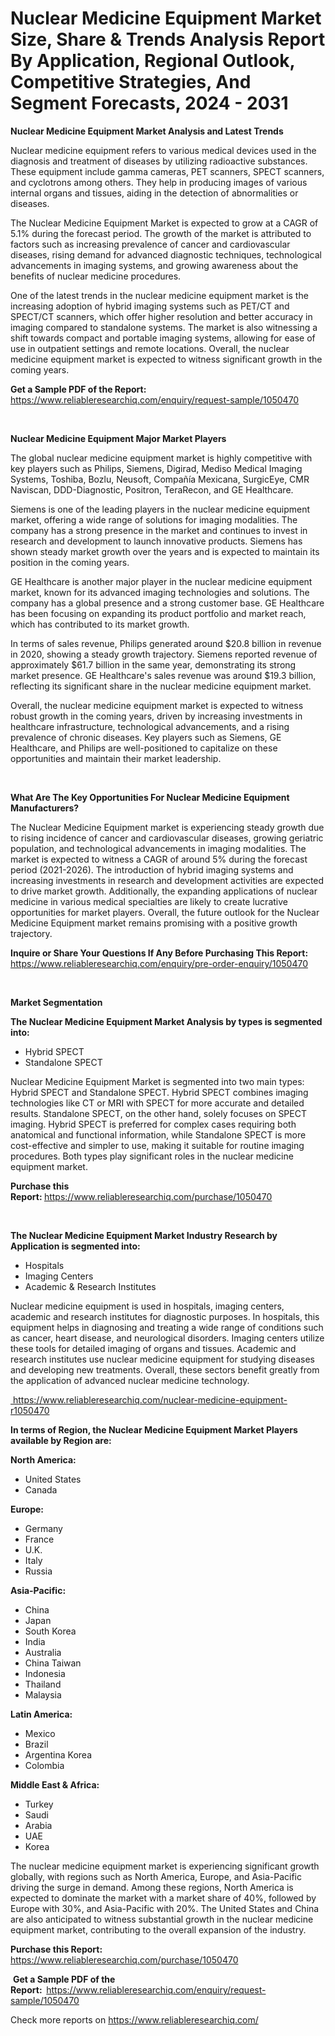 <p><h1>Nuclear Medicine Equipment Market Size, Share & Trends Analysis Report By Application, Regional Outlook, Competitive Strategies, And Segment Forecasts, 2024 - 2031</h1></p><p><strong>Nuclear Medicine Equipment Market Analysis and Latest Trends</strong></p>
<p><p>Nuclear medicine equipment refers to various medical devices used in the diagnosis and treatment of diseases by utilizing radioactive substances. These equipment include gamma cameras, PET scanners, SPECT scanners, and cyclotrons among others. They help in producing images of various internal organs and tissues, aiding in the detection of abnormalities or diseases.</p><p>The Nuclear Medicine Equipment Market is expected to grow at a CAGR of 5.1% during the forecast period. The growth of the market is attributed to factors such as increasing prevalence of cancer and cardiovascular diseases, rising demand for advanced diagnostic techniques, technological advancements in imaging systems, and growing awareness about the benefits of nuclear medicine procedures.</p><p>One of the latest trends in the nuclear medicine equipment market is the increasing adoption of hybrid imaging systems such as PET/CT and SPECT/CT scanners, which offer higher resolution and better accuracy in imaging compared to standalone systems. The market is also witnessing a shift towards compact and portable imaging systems, allowing for ease of use in outpatient settings and remote locations. Overall, the nuclear medicine equipment market is expected to witness significant growth in the coming years.</p></p>
<p><strong>Get a Sample PDF of the Report:&nbsp;</strong> <a href="https://www.reliableresearchiq.com/enquiry/request-sample/1050470">https://www.reliableresearchiq.com/enquiry/request-sample/1050470</a></p>
<p>&nbsp;</p>
<p><strong>Nuclear Medicine Equipment Major Market Players</strong></p>
<p><p>The global nuclear medicine equipment market is highly competitive with key players such as Philips, Siemens, Digirad, Mediso Medical Imaging Systems, Toshiba, Bozlu, Neusoft, Compañía Mexicana, SurgicEye, CMR Naviscan, DDD-Diagnostic, Positron, TeraRecon, and GE Healthcare. </p><p>Siemens is one of the leading players in the nuclear medicine equipment market, offering a wide range of solutions for imaging modalities. The company has a strong presence in the market and continues to invest in research and development to launch innovative products. Siemens has shown steady market growth over the years and is expected to maintain its position in the coming years.</p><p>GE Healthcare is another major player in the nuclear medicine equipment market, known for its advanced imaging technologies and solutions. The company has a global presence and a strong customer base. GE Healthcare has been focusing on expanding its product portfolio and market reach, which has contributed to its market growth. </p><p>In terms of sales revenue, Philips generated around $20.8 billion in revenue in 2020, showing a steady growth trajectory. Siemens reported revenue of approximately $61.7 billion in the same year, demonstrating its strong market presence. GE Healthcare's sales revenue was around $19.3 billion, reflecting its significant share in the nuclear medicine equipment market.</p><p>Overall, the nuclear medicine equipment market is expected to witness robust growth in the coming years, driven by increasing investments in healthcare infrastructure, technological advancements, and a rising prevalence of chronic diseases. Key players such as Siemens, GE Healthcare, and Philips are well-positioned to capitalize on these opportunities and maintain their market leadership.</p></p>
<p>&nbsp;</p>
<p><strong>What Are The Key Opportunities For Nuclear Medicine Equipment Manufacturers?</strong></p>
<p><p>The Nuclear Medicine Equipment market is experiencing steady growth due to rising incidence of cancer and cardiovascular diseases, growing geriatric population, and technological advancements in imaging modalities. The market is expected to witness a CAGR of around 5% during the forecast period (2021-2026). The introduction of hybrid imaging systems and increasing investments in research and development activities are expected to drive market growth. Additionally, the expanding applications of nuclear medicine in various medical specialties are likely to create lucrative opportunities for market players. Overall, the future outlook for the Nuclear Medicine Equipment market remains promising with a positive growth trajectory.</p></p>
<p><strong>Inquire or Share Your Questions If Any Before Purchasing This Report:</strong> <a href="https://www.reliableresearchiq.com/enquiry/pre-order-enquiry/1050470">https://www.reliableresearchiq.com/enquiry/pre-order-enquiry/1050470</a></p>
<p>&nbsp;</p>
<p><strong>Market Segmentation</strong></p>
<p><strong>The Nuclear Medicine Equipment Market Analysis by types is segmented into:</strong></p>
<p><ul><li>Hybrid SPECT</li><li>Standalone SPECT</li></ul></p>
<p><p>Nuclear Medicine Equipment Market is segmented into two main types: Hybrid SPECT and Standalone SPECT. Hybrid SPECT combines imaging technologies like CT or MRI with SPECT for more accurate and detailed results. Standalone SPECT, on the other hand, solely focuses on SPECT imaging. Hybrid SPECT is preferred for complex cases requiring both anatomical and functional information, while Standalone SPECT is more cost-effective and simpler to use, making it suitable for routine imaging procedures. Both types play significant roles in the nuclear medicine equipment market.</p></p>
<p><strong>Purchase this Report:&nbsp;</strong><a href="https://www.reliableresearchiq.com/purchase/1050470">https://www.reliableresearchiq.com/purchase/1050470</a></p>
<p>&nbsp;</p>
<p><strong>The Nuclear Medicine Equipment Market Industry Research by Application is segmented into:</strong></p>
<p><ul><li>Hospitals</li><li>Imaging Centers</li><li>Academic & Research Institutes</li></ul></p>
<p><p>Nuclear medicine equipment is used in hospitals, imaging centers, academic and research institutes for diagnostic purposes. In hospitals, this equipment helps in diagnosing and treating a wide range of conditions such as cancer, heart disease, and neurological disorders. Imaging centers utilize these tools for detailed imaging of organs and tissues. Academic and research institutes use nuclear medicine equipment for studying diseases and developing new treatments. Overall, these sectors benefit greatly from the application of advanced nuclear medicine technology.</p></p>
<p><a href="https://www.reliableresearchiq.com/nuclear-medicine-equipment-r1050470">&nbsp;https://www.reliableresearchiq.com/nuclear-medicine-equipment-r1050470</a></p>
<p><strong>In terms of Region, the Nuclear Medicine Equipment Market Players available by Region are:</strong></p>
<p>
    <p> <strong> North America: </strong>
        <ul>
            <li>United States</li>
            <li>Canada</li>
        </ul>
        </p> 
    <p> <strong> Europe: </strong>
        <ul>
            <li>Germany</li>
            <li>France</li>
            <li>U.K.</li>
            <li>Italy</li>
            <li>Russia</li>
        </ul>
        </p> 
    <p> <strong> Asia-Pacific: </strong>
        <ul>
            <li>China</li>
            <li>Japan</li>
            <li>South Korea</li>
            <li>India</li>
            <li>Australia</li>
            <li>China Taiwan</li>
            <li>Indonesia</li>
            <li>Thailand</li>
            <li>Malaysia</li>
        </ul>
        </p> 
    <p> <strong> Latin America: </strong>
        <ul>
            <li>Mexico</li>
            <li>Brazil</li>
            <li>Argentina Korea</li>
            <li>Colombia</li>
        </ul>
        </p> 
    <p> <strong> Middle East & Africa: </strong>
        <ul>
            <li>Turkey</li>
            <li>Saudi</li>
            <li>Arabia</li>
            <li>UAE</li>
            <li>Korea</li>
        </ul>
    </p>
    </p>
<p><p>The nuclear medicine equipment market is experiencing significant growth globally, with regions such as North America, Europe, and Asia-Pacific driving the surge in demand. Among these regions, North America is expected to dominate the market with a market share of 40%, followed by Europe with 30%, and Asia-Pacific with 20%. The United States and China are also anticipated to witness substantial growth in the nuclear medicine equipment market, contributing to the overall expansion of the industry.</p></p>
<p><strong>Purchase this Report: </strong><a href="https://www.reliableresearchiq.com/purchase/1050470">https://www.reliableresearchiq.com/purchase/1050470</a></p>
<p>&nbsp;<strong>Get a Sample PDF of the Report:&nbsp;&nbsp;</strong><a href="https://www.reliableresearchiq.com/enquiry/request-sample/1050470">https://www.reliableresearchiq.com/enquiry/request-sample/1050470</a></p>
<p><strong></strong></p>
<p>Check more reports on <a href="https://www.reliableresearchiq.com/">https://www.reliableresearchiq.com/</a></p>